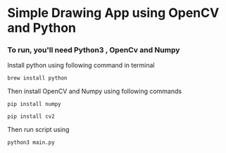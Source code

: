 # Simple Drawing App using OpenCV and Python
### To run, you'll need Python3 , OpenCv and Numpy
Install python using following command in terminal

`brew install python`

Then install OpenCV and Numpy using following commands

`pip install numpy`

`pip install cv2`

Then run script using

`python3 main.py`


